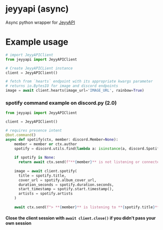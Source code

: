 # jeyyapi (async)
Async python wrapper for [JeyyAPI](https://api.jeyy.xyz)

# Example usage
```py
# import JeyyAPIClient
from jeyyapi import JeyyAPIClient

# Create JeyyAPICLient instance
client = JeyyAPIClient()

# fetch from `hearts` endpoint with its appropriate kwargs parameter
# returns io.BytesIO for image and discord endpoints
image = await client.hearts(image_url='IMAGE_URL', rainbow=True)
```

### spotify command example on discord.py (2.0)
```py
from jeyyapi import JeyyAPIClient

client = JeyyAPIClient()

# requires presence intent
@bot.command()
async def spotify(ctx, member: discord.Member=None):
    member = member or ctx.author
    spotify = discord.utils.find(lambda a: isinstance(a, discord.Spotify), member.activities)
    
    if spotify is None:
      return await ctx.send(f"**{member}** is not listening or connected to Spotify.")
    
    image = await client.spotify(
      title = spotify.title,
      cover_url = spotify.album_cover_url,
      duration_seconds = spotify.duration.seconds,
      start_timestamp = spotify.start.timestamp(),
      artists = spotify.artists
    )
    
    await ctx.send(f"> **{member}** is listening to **{spotify.title}**", file=discord.File(image, 'spotify.png'))
```

#### Close the client session with `await client.close()` if you didn't pass your own session
